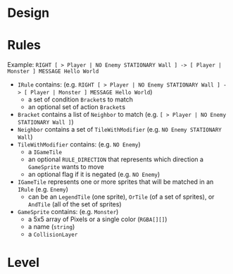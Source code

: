# Design

# Rules

Example: `RIGHT [ > Player | NO Enemy STATIONARY Wall ] -> [ Player | Monster ] MESSAGE Hello World`



- `IRule` contains: (e.g. `RIGHT [ > Player | NO Enemy STATIONARY Wall ] -> [ Player | Monster ] MESSAGE Hello World`)
  - a set of condition `Bracket`s to match
  - an optional set of action `Bracket`s
- `Bracket` contains a list of `Neighbor` to match (e.g. `[ > Player | NO Enemy STATIONARY Wall ]`)
- `Neighbor` contains a set of `TileWithModifier` (e.g. `NO Enemy STATIONARY Wall`)
- `TileWithModifier` contains: (e.g. `NO Enemy`)
  - a `IGameTile`
  - an optional `RULE_DIRECTION` that represents which direction a `GameSprite` wants to move
  - an optional flag if it is negated (e.g. `NO Enemy`)
- `IGameTile` represents one or more sprites that will be matched in an `IRule` (e.g. `Enemy`)
  - can be an `LegendTile` (one sprite), `OrTile` (of a set of sprites), or `AndTile` (all of the set of sprites)
- `GameSprite` contains: (e.g. `Monster`)
  - a 5x5 array of Pixels or a single color (`RGBA[][]`)
  - a name (`string`)
  - a `CollisionLayer`


# Level

